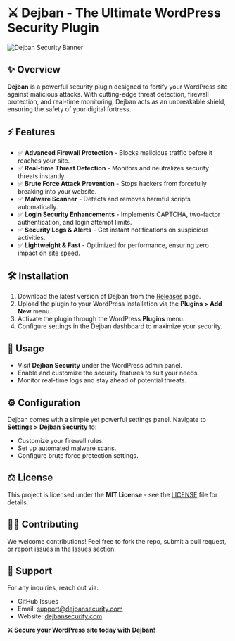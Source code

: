 # ⚔️ Dejban - The Ultimate WordPress Security Plugin

![Dejban Security Banner](https://your-image-url.com/banner.png) <!-- Replace with actual image URL -->

## ✨ Overview
**Dejban** is a powerful security plugin designed to fortify your WordPress site against malicious attacks. With cutting-edge threat detection, firewall protection, and real-time monitoring, Dejban acts as an unbreakable shield, ensuring the safety of your digital fortress.

## ⚡ Features
- ✅ **Advanced Firewall Protection** - Blocks malicious traffic before it reaches your site.
- ✅ **Real-time Threat Detection** - Monitors and neutralizes security threats instantly.
- ✅ **Brute Force Attack Prevention** - Stops hackers from forcefully breaking into your website.
- ✅ **Malware Scanner** - Detects and removes harmful scripts automatically.
- ✅ **Login Security Enhancements** - Implements CAPTCHA, two-factor authentication, and login attempt limits.
- ✅ **Security Logs & Alerts** - Get instant notifications on suspicious activities.
- ✅ **Lightweight & Fast** - Optimized for performance, ensuring zero impact on site speed.

## 🛠️ Installation
1. Download the latest version of Dejban from the [Releases](https://github.com/yourusername/dejban/releases) page.
2. Upload the plugin to your WordPress installation via the **Plugins > Add New** menu.
3. Activate the plugin through the WordPress **Plugins** menu.
4. Configure settings in the Dejban dashboard to maximize your security.

## 🔎 Usage
- Visit **Dejban Security** under the WordPress admin panel.
- Enable and customize the security features to suit your needs.
- Monitor real-time logs and stay ahead of potential threats.

## ⚙ Configuration
Dejban comes with a simple yet powerful settings panel. Navigate to **Settings > Dejban Security** to:
- Customize your firewall rules.
- Set up automated malware scans.
- Configure brute force protection settings.

## ⚖️ License
This project is licensed under the **MIT License** - see the [LICENSE](LICENSE) file for details.

## 👨‍💻 Contributing
We welcome contributions! Feel free to fork the repo, submit a pull request, or report issues in the [Issues](https://github.com/yourusername/dejban/issues) section.

## 💎 Support
For any inquiries, reach out via:
- GitHub Issues
- Email: [support@dejbansecurity.com](mailto:support@dejbansecurity.com)
- Website: [dejbansecurity.com](https://dejbansecurity.com)

**⚔️ Secure your WordPress site today with Dejban!**
